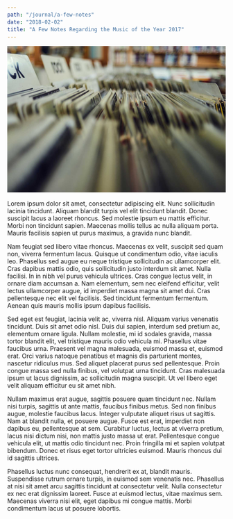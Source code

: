 ```yaml
---
path: "/journal/a-few-notes"
date: "2018-02-02"
title: "A Few Notes Regarding the Music of the Year 2017"
---
```


![Image](valentino-funghi-275990.jpg)

Lorem ipsum dolor sit amet, consectetur adipiscing elit. Nunc sollicitudin lacinia tincidunt. Aliquam blandit turpis vel elit tincidunt blandit. Donec suscipit lacus a laoreet rhoncus. Sed molestie ipsum eu mattis efficitur. Morbi non tincidunt sapien. Maecenas mollis tellus ac nulla aliquam porta. Mauris facilisis sapien ut purus maximus, a gravida nunc blandit.

Nam feugiat sed libero vitae rhoncus. Maecenas ex velit, suscipit sed quam non, viverra fermentum lacus. Quisque ut condimentum odio, vitae iaculis leo. Phasellus sed augue eu neque tristique sollicitudin ac ullamcorper elit. Cras dapibus mattis odio, quis sollicitudin justo interdum sit amet. Nulla facilisi. In in nibh vel purus vehicula ultrices. Cras congue lectus velit, in ornare diam accumsan a. Nam elementum, sem nec eleifend efficitur, velit lectus ullamcorper augue, id imperdiet massa magna sit amet dui. Cras pellentesque nec elit vel facilisis. Sed tincidunt fermentum fermentum. Aenean quis mauris mollis ipsum dapibus facilisis.

Sed eget est feugiat, lacinia velit ac, viverra nisl. Aliquam varius venenatis tincidunt. Duis sit amet odio nisl. Duis dui sapien, interdum sed pretium ac, elementum ornare ligula. Nullam molestie, mi id sodales gravida, massa tortor blandit elit, vel tristique mauris odio vehicula mi. Phasellus vitae faucibus urna. Praesent vel magna malesuada, euismod massa et, euismod erat. Orci varius natoque penatibus et magnis dis parturient montes, nascetur ridiculus mus. Sed aliquet placerat purus sed pellentesque. Proin congue massa sed nulla finibus, vel volutpat urna tincidunt. Cras malesuada ipsum ut lacus dignissim, ac sollicitudin magna suscipit. Ut vel libero eget velit aliquam efficitur eu sit amet nibh.

Nullam maximus erat augue, sagittis posuere quam tincidunt nec. Nullam nisi turpis, sagittis ut ante mattis, faucibus finibus metus. Sed non finibus augue, molestie faucibus lacus. Integer vulputate aliquet risus ut sagittis. Nam at blandit nulla, et posuere augue. Fusce est erat, imperdiet non dapibus eu, pellentesque at sem. Curabitur luctus, lectus at viverra pretium, lacus nisi dictum nisi, non mattis justo massa ut erat. Pellentesque congue vehicula elit, ut mattis odio tincidunt nec. Proin fringilla mi et sapien volutpat bibendum. Donec et risus eget tortor ultricies euismod. Mauris rhoncus dui id sagittis ultrices.

Phasellus luctus nunc consequat, hendrerit ex at, blandit mauris. Suspendisse rutrum ornare turpis, in euismod sem venenatis nec. Phasellus at nisi sit amet arcu sagittis tincidunt at consectetur velit. Nulla consectetur ex nec erat dignissim laoreet. Fusce at euismod lectus, vitae maximus sem. Maecenas viverra nisi elit, eget dapibus mi congue mattis. Morbi condimentum lacus ut posuere lobortis. 
